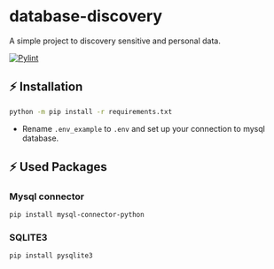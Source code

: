 # database-discovery
A simple project to discovery sensitive and personal data.

<p align="left">

[![Pylint](https://github.com/FelipeArruda/database-discovery/actions/workflows/pylint.yml/badge.svg)](https://github.com/FelipeArruda/database-discovery/actions/workflows/pylint.yml)
</p>

## ⚡️ Installation
```sh
python -m pip install -r requirements.txt
```
* Rename `.env_example` to `.env` and set up your connection to mysql database.
## ⚡️ Used Packages
### Mysql connector
```sh
pip install mysql-connector-python
```
### SQLITE3
```sh
pip install pysqlite3
```